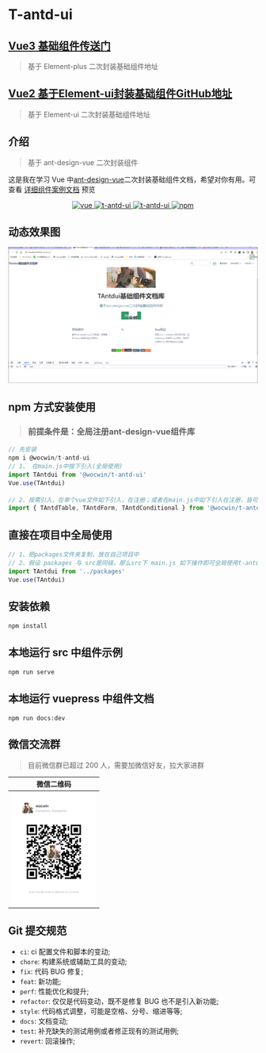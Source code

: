 # T-antd-ui

## [Vue3 基础组件传送门](https://github.com/wocwin/t-ui-plus)

> 基于 Element-plus 二次封装基础组件地址

## [Vue2 基于Element-ui封装基础组件GitHub地址](https://github.com/wocwin/t-ui)

> 基于 Element-ui 二次封装基础组件地址

## 介绍

> 基于 ant-design-vue 二次封装组件

这是我在学习 Vue 中[ant-design-vue](https://www.antdv.com/docs/vue/introduce-cn/)二次封装基础组件文档，希望对你有用。可查看 [详细组件案例文档](https://wocwin.github.io/t-antd-ui/) 预览

<p align="center">
  <a href="https://github.com/vuejs/vue" target="_blank">
    <img src="https://img.shields.io/badge/vue-2.6.14-brightgreen.svg" alt="vue">
  </a>
  <a href="https://gitee.com/wocwin/t-antd-ui/stargazers">
    <img src="https://gitee.com/wocwin/t-antd-ui/badge/star.svg?theme=dark" alt="t-antd-ui">
  </a>
  <a href="https://github.com/wocwin/t-antd-ui/stargazers" target="_blank">
    <img src="https://img.shields.io/github/stars/wocwin/t-antd-ui.svg" alt="t-antd-ui">
  </a>
   <a href="https://www.npmjs.com/package/@wocwin/t-antd-ui" target="_blank">
      <img alt="npm" src="https://img.shields.io/npm/v/@wocwin/t-antd-ui.svg" />
    </a>
</p>

## 动态效果图

<img src="./public/demo.gif">

## npm 方式安装使用

> ### 前提条件是：全局注册ant-design-vue组件库

```js
// 先安装
npm i @wocwin/t-antd-ui
// 1、 在main.js中按下引入(全局使用)
import TAntdui from '@wocwin/t-antd-ui'
Vue.use(TAntdui)

// 2、按需引入，在单个vue文件如下引入，在注册；或者在main.js中如下引入在注册，皆可！
import { TAntdTable, TAntdForm, TAntdConditional } from '@wocwin/t-antd-ui'

```

## 直接在项目中全局使用

```js
// 1、把packages文件夹复制，放在自己项目中
// 2、假设 packages 与 src是同级，那么src下 main.js 如下操作即可全局使用t-antd-ui
import TAntdui from '../packages'
Vue.use(TAntdui)
```

## 安装依赖

```shell
npm install

```

## 本地运行 src 中组件示例

```shell
npm run serve
```

## 本地运行 vuepress 中组件文档

```shell
npm run docs:dev

```

## 微信交流群

>目前微信群已超过 200 人，需要加微信好友，拉大家进群

|                微信二维码                 |
| :---------------------------------------: |
| <img src="./public/wocwin.jpg" width=170> |

## Git 提交规范

- `ci`: ci 配置文件和脚本的变动;
- `chore`: 构建系统或辅助工具的变动;
- `fix`: 代码 BUG 修复;
- `feat`: 新功能;
- `perf`: 性能优化和提升;
- `refactor`: 仅仅是代码变动，既不是修复 BUG 也不是引入新功能;
- `style`: 代码格式调整，可能是空格、分号、缩进等等;
- `docs`: 文档变动;
- `test`: 补充缺失的测试用例或者修正现有的测试用例;
- `revert`: 回滚操作;
